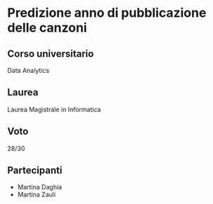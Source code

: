 # Predizione anno di pubblicazione delle canzoni

## Corso universitario
Data Analytics

## Laurea
Laurea Magistrale in Informatica

## Voto
28/30

## Partecipanti
- Martina Daghia
- Martina Zauli
